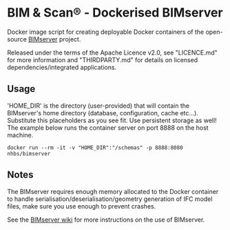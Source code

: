 # BIM & Scan® - Dockerised BIMserver

Docker image script for creating deployable Docker containers of the open-source [BIMserver](http://bimserver.org/) project.

Released under the terms of the Apache Licence v2.0, see "LICENCE.md" for more information and "THIRDPARTY.md" for details on licensed dependencies/integrated applications.

## Usage

'HOME\_DIR' is the directory (user-provided) that will contain the BIMserver's home directory (database, configuration, cache etc...). Substitute this placeholders as you see fit. Use persistent storage as well! The example below runs the container server on port 8888 on the host machine.

```
docker run --rm -it -v "HOME_DIR":"/schemas" -p 8888:8080 nhbs/bimserver
```

## Notes

The BIMserver requires enough memory allocated to the Docker container to handle serialisation/deserialisation/geometry generation of IFC model files, make sure you use enough to prevent crashes.

See the [BIMserver wiki](http://github.com/opensourceBIM/BIMserver/wiki/) for more instructions on the use of BIMserver.


